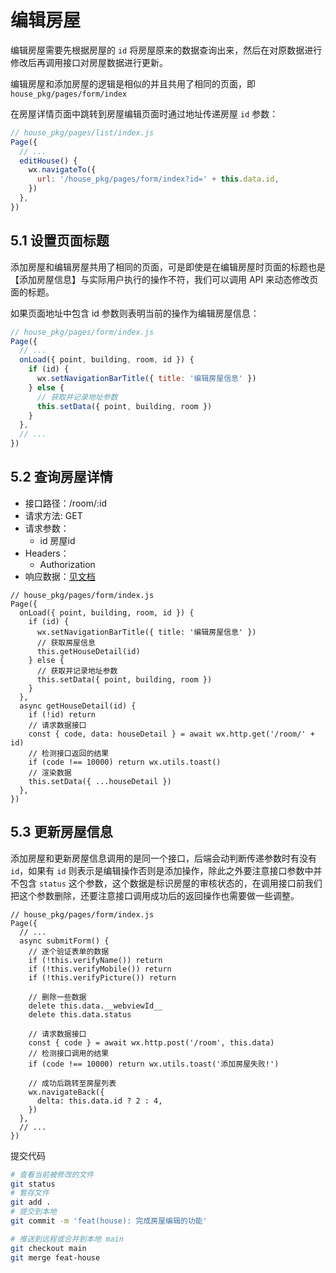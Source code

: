 # 编辑房屋

编辑房屋需要先根据房屋的 `id` 将房屋原来的数据查询出来，然后在对原数据进行修改后再调用接口对房屋数据进行更新。

编辑房屋和添加房屋的逻辑是相似的并且共用了相同的页面，即 `house_pkg/pages/form/index`

在房屋详情页面中跳转到房屋编辑页面时通过地址传递房屋 `id` 参数：

```javascript
// house_pkg/pages/list/index.js
Page({
  // ...
  editHouse() {
    wx.navigateTo({
      url: '/house_pkg/pages/form/index?id=' + this.data.id,
    })
  },
})
```

## 5.1 设置页面标题

添加房屋和编辑房屋共用了相同的页面，可是即使是在编辑房屋时页面的标题也是 【添加房屋信息】与实际用户执行的操作不符，我们可以调用 API 来动态修改页面的标题。

如果页面地址中包含 id 参数则表明当前的操作为编辑房屋信息：

```javascript
// house_pkg/pages/form/index.js
Page({
  // ...
  onLoad({ point, building, room, id }) {
    if (id) {
      wx.setNavigationBarTitle({ title: '编辑房屋信息' })
    } else {
      // 获取并记录地址参数
      this.setData({ point, building, room })
    }
  },
  // ...
})
```

## 5.2 查询房屋详情

- 接口路径：/room/:id
- 请求方法: GET
- 请求参数：
  - id 房屋id
- Headers：
  - Authorization
- 响应数据：[见文档](https://www.apifox.cn/apidoc/shared-8d66c345-7a9a-4844-9a5a-1201852f6faa/api-41400751)

```javascript{6-7,13-21}
// house_pkg/pages/form/index.js
Page({
  onLoad({ point, building, room, id }) {
    if (id) {
      wx.setNavigationBarTitle({ title: '编辑房屋信息' })
      // 获取房屋信息
      this.getHouseDetail(id)
    } else {
      // 获取并记录地址参数
      this.setData({ point, building, room })
    }
  },
  async getHouseDetail(id) {
    if (!id) return
    // 请求数据接口
    const { code, data: houseDetail } = await wx.http.get('/room/' + id)
    // 检测接口返回的结果
    if (code !== 10000) return wx.utils.toast()
    // 渲染数据
    this.setData({ ...houseDetail })
  },
})
```

## 5.3 更新房屋信息

添加房屋和更新房屋信息调用的是同一个接口，后端会动判断传递参数时有没有 `id`，如果有 `id` 则表示是编辑操作否则是添加操作，除此之外要注意接口参数中并不包含 `status` 这个参数，这个数据是标识房屋的审核状态的，在调用接口前我们把这个参数删除，还要注意接口调用成功后的返回操作也需要做一些调整。

```javascript{12,21}
// house_pkg/pages/form/index.js
Page({
  // ...
  async submitForm() {
    // 逐个验证表单的数据
    if (!this.verifyName()) return
    if (!this.verifyMobile()) return
    if (!this.verifyPicture()) return

    // 删除一些数据
    delete this.data.__webviewId__
    delete this.data.status

    // 请求数据接口
    const { code } = await wx.http.post('/room', this.data)
    // 检测接口调用的结果
    if (code !== 10000) return wx.utils.toast('添加房屋失败!')

    // 成功后跳转至房屋列表
    wx.navigateBack({
      delta: this.data.id ? 2 : 4,
    })
  },
  // ...
})
```

提交代码

```bash
# 查看当前被修改的文件
git status
# 暂存文件
git add .
# 提交到本地
git commit -m 'feat(house): 完成房屋编辑的功能'

# 推送到远程或合并到本地 main
git checkout main
git merge feat-house
```